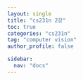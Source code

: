 ```yaml
---
layout: single
title: "cs231n 2강"
toc: true
categories: "cs231n"
tag: "computer vision"
author_profile: false

sidebar: 
  nav: "docs"
---
```

